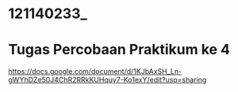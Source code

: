 # 121140233_
# Tugas Percobaan Praktikum ke 4
https://docs.google.com/document/d/1KJbAxSH_Ln-gWYhDZe50J4ChR2RRkKUHquy7-Ko1exY/edit?usp=sharing
